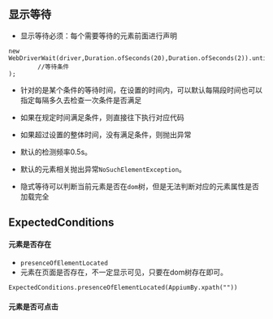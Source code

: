 ## 显示等待
- 显示等待必须：每个需要等待的元素前面进行声明
```
new WebDriverWait(driver,Duration.ofSeconds(20),Duration.ofSeconds(2)).until(  
        //等待条件
);
```
- 针对的是某个条件的等待时间，在设置的时间内，可以默认每隔段时间也可以指定每隔多久去检查一次条件是否满足
- 如果在规定时间满足条件，则直接往下执行对应代码
- 如果超过设置的整体时间，没有满足条件，则抛出异常
- 默认的检测频率0.5s。
- 默认的元素相关抛出异常`NoSuchElementException`。

- 隐式等待可以判断当前元素是否在`dom`树，但是无法判断对应的元素属性是否加载完全


## ExpectedConditions
#### 元素是否存在
- `presenceOfElementLocated`
- 元素在页面是否存在，不一定显示可见，只要在dom树存在即可。
```
ExpectedConditions.presenceOfElementLocated(AppiumBy.xpath(""))
```
#### 元素是否可点击